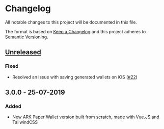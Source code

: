 # Changelog

All notable changes to this project will be documented in this file.

The format is based on [Keep a Changelog](http://keepachangelog.com/en/1.0.0/)
and this project adheres to [Semantic Versioning](http://semver.org/spec/v2.0.0.html).

## [Unreleased]

### Fixed

-   Resolved an issue with saving generated wallets on iOS ([#22])

## 3.0.0 - 25-07-2019

### Added

-   New ARK Paper Wallet version built from scratch, made with Vue.JS and TailwindCSS

[unreleased]: https://github.com/ARKEcosystem/paper-wallet/compare/master...develop
[#22]: https://github.com/ARKEcosystem/paper-wallet/pull/22
